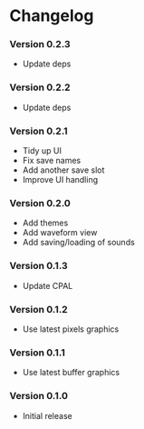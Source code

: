 # Changelog

### Version 0.2.3
- Update deps

### Version 0.2.2
- Update deps

### Version 0.2.1
- Tidy up UI
- Fix save names
- Add another save slot
- Improve UI handling

### Version 0.2.0
- Add themes
- Add waveform view
- Add saving/loading of sounds

### Version 0.1.3
- Update CPAL

### Version 0.1.2
- Use latest pixels graphics

### Version 0.1.1
- Use latest buffer graphics

### Version 0.1.0
- Initial release